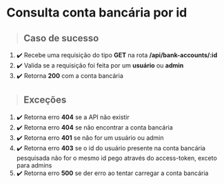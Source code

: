 # Consulta conta bancária por id

> ## Caso de sucesso

1. ✔️ Recebe uma requisição do tipo **GET** na rota **/api/bank-accounts/:id**
2. ✔️ Valida se a requisição foi feita por um **usuário** ou **admin**
3. ✔️ Retorna **200** com a conta bancária

> ## Exceções

1. ✔️ Retorna erro **404** se a API não existir
2. ✔️ Retorna erro **404** se não encontrar a conta bancária
3. ✔️ Retorna erro **401** se não for um usuário ou admin
3. ✔️ Retorna erro **403** se o id do usuário presente na conta bancária pesquisada não for o mesmo id pego através do access-token, exceto para admins
4. ✔️ Retorna erro **500** se der erro ao tentar carregar a conta bancária
